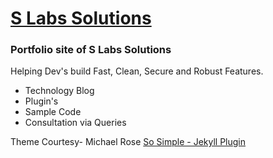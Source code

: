 # [S Labs Solutions](https://slabstech.com/)


### Portfolio site of S Labs Solutions

Helping Dev's build Fast, Clean, Secure and Robust Features.

* Technology Blog
* Plugin's
* Sample Code 
* Consultation via Queries

Theme Courtesy- Michael Rose [So Simple -  Jekyll Plugin](https://mmistakes.github.io/minimal-mistakes/)
